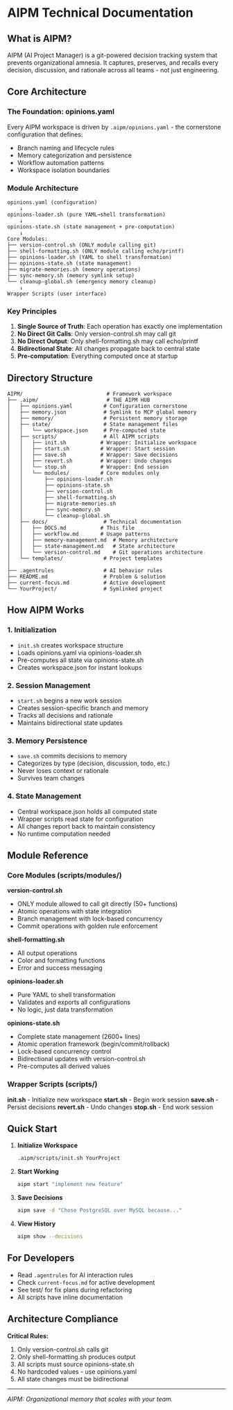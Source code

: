 # AIPM Technical Documentation

## What is AIPM?

AIPM (AI Project Manager) is a git-powered decision tracking system that prevents organizational amnesia. It captures, preserves, and recalls every decision, discussion, and rationale across all teams - not just engineering.

## Core Architecture

### The Foundation: opinions.yaml

Every AIPM workspace is driven by `.aipm/opinions.yaml` - the cornerstone configuration that defines:
- Branch naming and lifecycle rules
- Memory categorization and persistence
- Workflow automation patterns
- Workspace isolation boundaries

### Module Architecture

```
opinions.yaml (configuration)
    ↓
opinions-loader.sh (pure YAML→shell transformation)
    ↓
opinions-state.sh (state management + pre-computation)
    ↓
Core Modules:
├── version-control.sh (ONLY module calling git)
├── shell-formatting.sh (ONLY module calling echo/printf)  
├── opinions-loader.sh (YAML to shell transformation)
├── opinions-state.sh (state management)
├── migrate-memories.sh (memory operations)
├── sync-memory.sh (memory symlink setup)
└── cleanup-global.sh (emergency memory cleanup)
    ↓
Wrapper Scripts (user interface)
```

### Key Principles

1. **Single Source of Truth**: Each operation has exactly one implementation
2. **No Direct Git Calls**: Only version-control.sh may call git
3. **No Direct Output**: Only shell-formatting.sh may call echo/printf
4. **Bidirectional State**: All changes propagate back to central state
5. **Pre-computation**: Everything computed once at startup

## Directory Structure

```
AIPM/                           # Framework workspace
├── .aipm/                      # THE AIPM HUB
│   ├── opinions.yaml          # Configuration cornerstone
│   ├── memory.json            # Symlink to MCP global memory
│   ├── memory/                # Persistent memory storage
│   ├── state/                 # State management files
│   │   └── workspace.json     # Pre-computed state
│   ├── scripts/               # All AIPM scripts
│   │   ├── init.sh           # Wrapper: Initialize workspace
│   │   ├── start.sh          # Wrapper: Start session
│   │   ├── save.sh           # Wrapper: Save decisions
│   │   ├── revert.sh         # Wrapper: Undo changes
│   │   └── stop.sh           # Wrapper: End session
│   │   └── modules/          # Core modules only
│   │       ├── opinions-loader.sh
│   │       ├── opinions-state.sh
│   │       ├── version-control.sh
│   │       ├── shell-formatting.sh
│   │       ├── migrate-memories.sh
│   │       ├── sync-memory.sh
│   │       └── cleanup-global.sh
│   ├── docs/                  # Technical documentation
│   │   ├── DOCS.md           # This file
│   │   ├── workflow.md       # Usage patterns
│   │   ├── memory-management.md  # Memory architecture
│   │   ├── state-management.md   # State architecture
│   │   └── version-control.md    # Git operations architecture
│   └── templates/             # Project templates
│
├── .agentrules                # AI behavior rules
├── README.md                  # Problem & solution
├── current-focus.md           # Active development
└── YourProject/               # Symlinked project
```

## How AIPM Works

### 1. Initialization
- `init.sh` creates workspace structure
- Loads opinions.yaml via opinions-loader.sh
- Pre-computes all state via opinions-state.sh
- Creates workspace.json for instant lookups

### 2. Session Management
- `start.sh` begins a new work session
- Creates session-specific branch and memory
- Tracks all decisions and rationale
- Maintains bidirectional state updates

### 3. Memory Persistence
- `save.sh` commits decisions to memory
- Categorizes by type (decision, discussion, todo, etc.)
- Never loses context or rationale
- Survives team changes

### 4. State Management
- Central workspace.json holds all computed state
- Wrapper scripts read state for configuration
- All changes report back to maintain consistency
- No runtime computation needed

## Module Reference

### Core Modules (scripts/modules/)

**version-control.sh**
- ONLY module allowed to call git directly (50+ functions)
- Atomic operations with state integration
- Branch management with lock-based concurrency
- Commit operations with golden rule enforcement

**shell-formatting.sh**
- All output operations
- Color and formatting functions
- Error and success messaging

**opinions-loader.sh**
- Pure YAML to shell transformation
- Validates and exports all configurations
- No logic, just data transformation

**opinions-state.sh**
- Complete state management (2600+ lines)
- Atomic operation framework (begin/commit/rollback)
- Lock-based concurrency control
- Bidirectional updates with version-control.sh
- Pre-computes all derived values

### Wrapper Scripts (scripts/)

**init.sh** - Initialize new workspace
**start.sh** - Begin work session
**save.sh** - Persist decisions
**revert.sh** - Undo changes
**stop.sh** - End work session

## Quick Start

1. **Initialize Workspace**
   ```bash
   .aipm/scripts/init.sh YourProject
   ```

2. **Start Working**
   ```bash
   aipm start "implement new feature"
   ```

3. **Save Decisions**
   ```bash
   aipm save -d "Chose PostgreSQL over MySQL because..."
   ```

4. **View History**
   ```bash
   aipm show --decisions
   ```

## For Developers

- Read `.agentrules` for AI interaction rules
- Check `current-focus.md` for active development
- See test/ for fix plans during refactoring
- All scripts have inline documentation

## Architecture Compliance

**Critical Rules:**
1. Only version-control.sh calls git
2. Only shell-formatting.sh produces output
3. All scripts must source opinions-state.sh
4. No hardcoded values - use opinions.yaml
5. All state changes must be bidirectional

---

*AIPM: Organizational memory that scales with your team.*